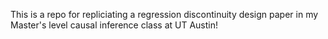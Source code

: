 This is a repo for repliciating a regression discontinuity design paper in my Master's level causal inference class at UT Austin! 

